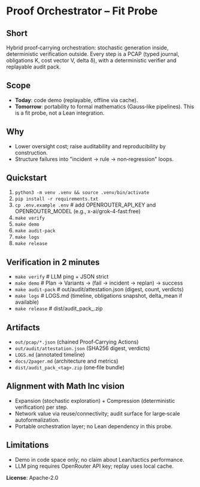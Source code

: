 # Proof Orchestrator – Fit Probe

## Short
Hybrid proof‑carrying orchestration: stochastic generation inside, deterministic verification outside. Every step is a PCAP (typed journal, obligations K, cost vector V, delta δ), with a deterministic verifier and replayable audit pack.

## Scope
- **Today**: code demo (replayable, offline via cache).
- **Tomorrow**: portability to formal mathematics (Gauss‑like pipelines). This is a fit probe, not a Lean integration.

## Why
- Lower oversight cost; raise auditability and reproducibility by construction.
- Structure failures into "incident → rule → non‑regression" loops.

## Quickstart
1) `python3 -m venv .venv && source .venv/bin/activate`
2) `pip install -r requirements.txt`
3) `cp .env.example .env`  # add OPENROUTER_API_KEY and OPENROUTER_MODEL (e.g., x-ai/grok-4-fast:free)
4) `make verify`
5) `make demo`
6) `make audit-pack`
7) `make logs`
8) `make release`

## Verification in 2 minutes
- `make verify`        # LLM ping + JSON strict
- `make demo`          # Plan → Variants → (fail → incident → replan) → success
- `make audit-pack`    # out/audit/attestation.json (digest, count, verdicts)
- `make logs`          # LOGS.md (timeline, obligations snapshot, delta_mean if available)
- `make release`       # dist/audit_pack_<tag>.zip

## Artifacts
- `out/pcap/*.json` (chained Proof‑Carrying Actions)
- `out/audit/attestation.json` (SHA256 digest, verdicts)
- `LOGS.md` (annotated timeline)
- `docs/2pager.md` (architecture and metrics)
- `dist/audit_pack_<tag>.zip` (one‑file bundle)

## Alignment with Math Inc vision
- Expansion (stochastic exploration) + Compression (deterministic verification) per step.
- Network value via reuse/connectivity; audit surface for large‑scale autoformalization.
- Portable orchestration layer; no Lean dependency in this probe.

## Limitations
- Demo in code space only; no claim about Lean/tactics performance.
- LLM ping requires OpenRouter API key; replay uses local cache.

**License**: Apache-2.0